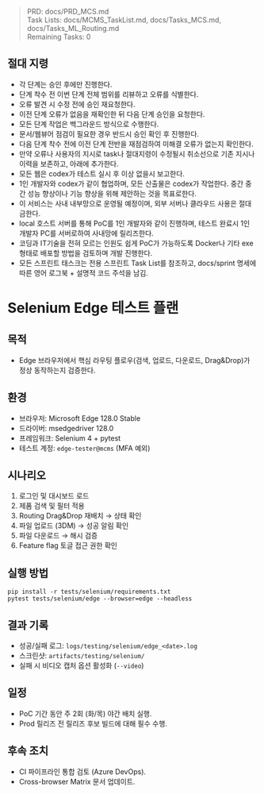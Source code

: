 > PRD: docs/PRD_MCS.md  
> Task Lists: docs/MCMS_TaskList.md, docs/Tasks_MCS.md, docs/Tasks_ML_Routing.md  
> Remaining Tasks: 0

## 절대 지령
- 각 단계는 승인 후에만 진행한다.
- 단계 착수 전 이번 단계 전체 범위를 리뷰하고 오류를 식별한다.
- 오류 발견 시 수정 전에 승인 재요청한다.
- 이전 단계 오류가 없음을 재확인한 뒤 다음 단계 승인을 요청한다.
- 모든 단계 작업은 백그라운드 방식으로 수행한다.
- 문서/웹뷰어 점검이 필요한 경우 반드시 승인 확인 후 진행한다.
- 다음 단계 착수 전에 이전 단계 전반을 재점검하여 미해결 오류가 없는지 확인한다.
- 만약 오류나 사용자의 지시로 task나 절대지령이 수정될시 취소선으로 기존 지시나 이력을 보존하고, 아래에 추가한다.
- 모든 웹은 codex가 테스트 실시 후 이상 없을시 보고한다.
- 1인 개발자와 codex가 같이 협업하며, 모든 산출물은 codex가 작업한다. 중간 중간 성능 향상이나 기능 향상을 위해 제안하는 것을 목표로한다.
- 이 서비스는 사내 내부망으로 운영될 예정이며, 외부 서버나 클라우드 사용은 절대 금한다.
- local 호스트 서버를 통해 PoC를 1인 개발자와 같이 진행하며, 테스트 완료시 1인 개발자 PC를 서버로하여 사내망에 릴리즈한다.
- 코딩과 IT기술을 전혀 모르는 인원도 쉽게 PoC가 가능하도록 Docker나 기타 exe 형태로 배포할 방법을 검토하며 개발 진행한다.
- 모든 스프린트 태스크는 전용 스프린트 Task List를 참조하고, docs/sprint 명세에 따른 영어 로그북 + 설명적 코드 주석을 남김.
# Selenium Edge 테스트 플랜

## 목적
- Edge 브라우저에서 핵심 라우팅 플로우(검색, 업로드, 다운로드, Drag&Drop)가 정상 동작하는지 검증한다.

## 환경
- 브라우저: Microsoft Edge 128.0 Stable
- 드라이버: msedgedriver 128.0
- 프레임워크: Selenium 4 + pytest
- 테스트 계정: `edge-tester@mcms` (MFA 예외)

## 시나리오
1. 로그인 및 대시보드 로드
2. 제품 검색 및 필터 적용
3. Routing Drag&Drop 재배치 → 상태 확인
4. 파일 업로드 (3DM) → 성공 알림 확인
5. 파일 다운로드 → 해시 검증
6. Feature flag 토글 접근 권한 확인

## 실행 방법
```
pip install -r tests/selenium/requirements.txt
pytest tests/selenium/edge --browser=edge --headless
```

## 결과 기록
- 성공/실패 로그: `logs/testing/selenium/edge_<date>.log`
- 스크린샷: `artifacts/testing/selenium/`
- 실패 시 비디오 캡처 옵션 활성화 (`--video`)

## 일정
- PoC 기간 동안 주 2회 (화/목) 야간 배치 실행.
- Prod 릴리즈 전 릴리즈 후보 빌드에 대해 필수 수행.

## 후속 조치
- CI 파이프라인 통합 검토 (Azure DevOps).
- Cross-browser Matrix 문서 업데이트.

